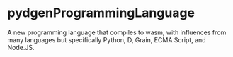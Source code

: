 # pydgenProgrammingLanguage
A new programming language that compiles to wasm, with influences from many languages but specifically Python, D, Grain, ECMA Script, and Node.JS.
